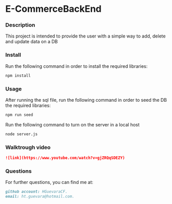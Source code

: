 # E-CommerceBackEnd

### Description

This project is intended to provide the user with a simple way to add, delete and update data on a DB


### Install

Run the following command in order to install the required libraries:
```md
npm install
```

### Usage

After running the sql file, run the following command in order to seed the DB the required libraries:
```md
npm run seed
```

Run the following command to turn on the server in a local host
```md
node server.js
```


### Walktrough video
```md
![link](https://www.youtube.com/watch?v=gjZRQqSDEZY)
```

### Questions

For further questions, you can find me at:
```md
github account: HGuevaraCF.
email: ht.guevara@hotmail.com.
```